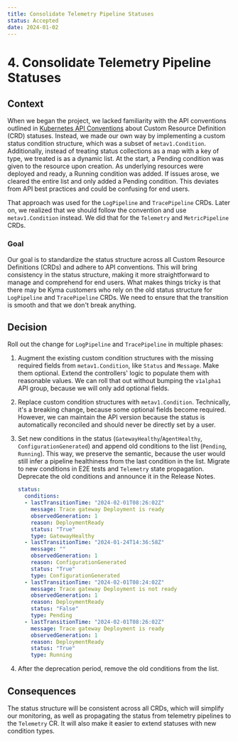 ```yaml
---
title: Consolidate Telemetry Pipeline Statuses
status: Accepted
date: 2024-01-02
---
```


# 4. Consolidate Telemetry Pipeline Statuses

## Context

When we began the project, we lacked familiarity with the API conventions outlined in [Kubernetes API Conventions](https://github.com/kubernetes/community/blob/master/contributors/devel/sig-architecture/api-conventions.md#typical-status-properties) about Custom Resource Definition (CRD) statuses.
Instead, we made our own way by implementing a custom status condition structure, which was a subset of `metav1.Condition`.
Additionally, instead of treating status collections as a map with a key of type, we treated is as a dynamic list. At the start, a Pending condition was given to the resource upon creation. As underlying resources were deployed and ready, a Running condition was added. If issues arose, we cleared the entire list and only added a Pending condition. This deviates from API best practices and could be confusing for end users.

That approach was used for the `LogPipeline` and `TracePipeline` CRDs. Later on, we realized that we should follow the convention and use `metav1.Condition` instead. We did that for the `Telemetry` and `MetricPipeline` CRDs.

### Goal

Our goal is to standardize the status structure across all Custom Resource Definitions (CRDs) and adhere to API conventions. This will bring consistency in the status structure, making it more straightforward to manage and comprehend for end users.
What makes things tricky is that there may be Kyma customers who rely on the old status structure for `LogPipeline` and `TracePipeline` CRDs. We need to ensure that the transition is smooth and that we don't break anything.

## Decision

Roll out the change for `LogPipeline` and `TracePipeline` in multiple phases:

1. Augment the existing custom condition structures with the missing required fields from `metav1.Condition`, like `Status` and `Message`. Make them optional. Extend the controllers' logic to populate them with reasonable values. We can roll that out without bumping the `v1alpha1` API group, because we will only add optional fields.
2. Replace custom condition structures with `metav1.Condition`. Technically, it's a breaking change, because some optional fields become required. However, we can maintain the API version because the status is automatically reconciled and should never be directly set by a user.
3. Set new conditions in the status (`GatewayHealthy`/`AgentHealthy`, `ConfigurationGenerated`) and append old conditions to the list (`Pending`, `Running`). This way, we preserve the semantic, because the user would still infer a pipeline healthiness from the last condition in the list. Migrate to new conditions in E2E tests and `Telemetry` state propagation. Deprecate the old conditions and announce it in the Release Notes.

   ```yaml
   status:
     conditions:
     - lastTransitionTime: "2024-02-01T08:26:02Z"
       message: Trace gateway Deployment is ready
       observedGeneration: 1
       reason: DeploymentReady
       status: "True"
       type: GatewayHealthy
     - lastTransitionTime: "2024-01-24T14:36:58Z"
       message: ""
       observedGeneration: 1
       reason: ConfigurationGenerated
       status: "True"
       type: ConfigurationGenerated
     - lastTransitionTime: "2024-02-01T08:24:02Z"
       message: Trace gateway Deployment is not ready
       observedGeneration: 1
       reason: DeploymentReady
       status: "False"
       type: Pending
     - lastTransitionTime: "2024-02-01T08:26:02Z"
       message: Trace gateway Deployment is ready
       observedGeneration: 1
       reason: DeploymentReady
       status: "True"
       type: Running
     ```

1. After the deprecation period, remove the old conditions from the list.

## Consequences

The status structure will be consistent across all CRDs, which will simplify our monitoring, as well as propagating the status from telemetry pipelines to the `Telemetry` CR.
It will also make it easier to extend statuses with new condition types.
